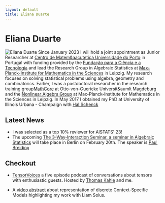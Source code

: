 ```yaml
---
layout: default
title: Eliana Duarte 
---
```


# Eliana Duarte
![Eliana Duarte](/assets/Eliana.jpg "Eliana")
Since January 2023 I will hold a joint appointment as Junior Researcher at [Centro de Matem&aacutetica Universidade do Porto](https://www.cmup.pt) in Portugal with funding provided by
    the [Fundação para a Ciência e a Tecnologia](https://www.fct.pt)   and 
    lead the Research Group in Algebraic Statistics at  [Max-Planck-Institute for Mathematics in the Sciences](https://www.mis.mpg.de) in 
    Leipzig. My research focuses on solving statistical problems using algebra, geometry and combinatorics.
    Earlier, I was a postdoctoral researcher in the research training group[MathCore](https://www.mathcore.ovgu.de) at Otto-von-Guericke Universit&aumlt Magdeburg
    and the [Nonlinear Algebra Group](https://www.mis.mpg.de/nlalg/research.html") at Max-Planck-Institute for Mathematics in the Sciences in Leipzig. In May 2017 I obtained my PhD at University of Illinois Urbana - Champaign with
    [Hal Schenck](http://webhome.auburn.edu/~hks0015/)

## Latest News
* I was selected as a top 10% reviewer for AISTATS' 23!
* The upcoming  [The 3-Way-Interaction Seminar, a seminar in Algebraic Statistics](http://3-way-interaction.de) will take place in Berlin on February 20th. The speaker is
[Paul Breiding](https://pbrdng.github.io/index.html)

## Checkout
* [TensorVoices](https://tensorvoices.de) a five episode podcast of conversations about tensors with enthusiastic guests. Hosted by 
    [Thomas Kahle](https://thomas-kahle.de) and me.

* A [video abstract](https://www.youtube.com/watch?v=CccVNRFmR1I) about representation of discrete Context-Specific Models highlighting my work with Liam Solus.